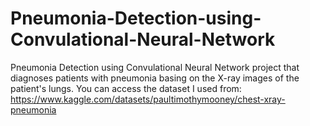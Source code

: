 # Pneumonia-Detection-using-Convulational-Neural-Network
Pneumonia Detection using Convulational Neural Network project that diagnoses patients with pneumonia basing on the X-ray images of the patient's lungs.
You can access the dataset I used from: https://www.kaggle.com/datasets/paultimothymooney/chest-xray-pneumonia
